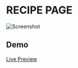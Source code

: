 
# RECIPE PAGE




![Screenshot](public/preview.png)

  
## Demo

[Live Preview](https://aysenurtatli.github.io/React-recipe-page/)

  